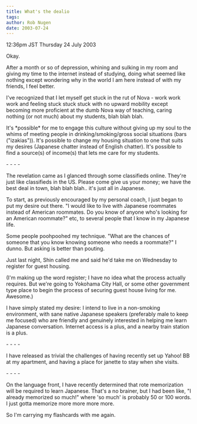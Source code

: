 ```yaml
---
title: What's the dealio
tags: 
author: Rob Nugen
date: 2003-07-24
---
```


<p class=date>12:36pm JST Thursday 24 July 2003</p>

<p>Okay.</p>

<p>After a month or so of depression, whining and sulking in my room
and giving my time to the internet instead of studying, doing what
seemed like nothing except wondering why in the world I am here
instead of with my friends, I feel better.</p>

<p>I've recognized that I let myself get stuck in the rut of Nova -
work work work and feeling stuck stuck stuck with no upward mobility
except becoming more proficient at the dumb Nova way of teaching,
caring nothing (or not much) about my students, blah blah blah.</p>

<p>It's *possible* for me to engage this culture without giving up my
soul to the whims of meeting people in drinking/smoking/gross social
situations (bars ("izakias")).  It's possible to change my housing
situation to one that suits my desires (Japanese chatter instead of
English chatter).  It's possible to find a source(s) of income(s)
that lets me care for my students.</p>

<p>- - - -</p>

<p>The revelation came as I glanced through some classifieds online.
They're just like classifieds in the US.  Please come give us your
money; we have the best deal in town, blah blah blah..  it's just all
in Japanese.</p>

<p>To start, as previously encouraged by my personal coach, I just
began to put my desire out there.  "I would like to live with Japanese
roommates instead of American roommates.  Do you know of anyone who's
looking for an American roommate?" etc, to several people that I know
in my Japanese life.</p>

<p>Some people poohpoohed my technique.  "What are the chances of
someone that you know knowing someone who needs a roommate?"  I
dunno.  But asking is better than pouting.</p>

<p>Just last night, Shin called me and said he'd take me on Wednesday
to register for guest housing.</p>

<p>(I'm making up the word register; I have no idea what the process
actually requires.  But we're going to Yokohama City Hall, or some
other government type place to begin the process of securing guest
house living for me.  Awesome.)</p>

<p>I have simply stated my desire: I intend to live in a non-smoking
environment, with sane native Japanese speakers (preferably male to
keep me focused) who are friendly and genuinely interested in helping
me learn Japanese conversation.  Internet access is a plus, and a
nearby train station is a plus.</p>

<p>- - - -</p>

<p>I have released as trivial the challenges of having recently set up
Yahoo! BB at my apartment, and having a place for janette to stay when
she visits.</p>

<p>- - - -</p>

<p>On the language front, I have recently determined that rote
memorization will be required to learn Japanese.  That's a no brainer,
but I had been like, "I already memorized so much!" where 'so much' is
probably 50 or 100 words.  I just gotta memorize more more more
more.</p>

<p>So I'm carrying my flashcards with me again.</p>
